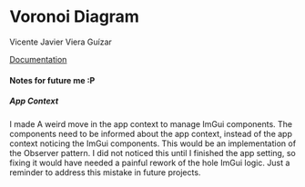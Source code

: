 Voronoi Diagram
====================================================
Vicente Javier Viera Guízar

[Documentation](docs/Introduction.md)

#### Notes for future me :P
##### App Context
I made A weird move in the app context to manage ImGui components. The components need to be informed about the app context, instead of the app context noticing the ImGui components. This would be an implementation of the Observer pattern. I did not noticed this until I finished the app setting, so fixing it would have needed a painful rework of the hole ImGui logic. Just a reminder to address this mistake in future projects.